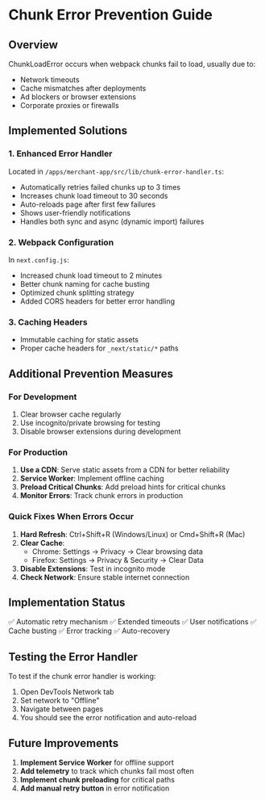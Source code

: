 # Chunk Error Prevention Guide

## Overview
ChunkLoadError occurs when webpack chunks fail to load, usually due to:
- Network timeouts
- Cache mismatches after deployments
- Ad blockers or browser extensions
- Corporate proxies or firewalls

## Implemented Solutions

### 1. Enhanced Error Handler
Located in `/apps/merchant-app/src/lib/chunk-error-handler.ts`:
- Automatically retries failed chunks up to 3 times
- Increases chunk load timeout to 30 seconds
- Auto-reloads page after first few failures
- Shows user-friendly notifications
- Handles both sync and async (dynamic import) failures

### 2. Webpack Configuration
In `next.config.js`:
- Increased chunk load timeout to 2 minutes
- Better chunk naming for cache busting
- Optimized chunk splitting strategy
- Added CORS headers for better error handling

### 3. Caching Headers
- Immutable caching for static assets
- Proper cache headers for `_next/static/*` paths

## Additional Prevention Measures

### For Development
1. Clear browser cache regularly
2. Use incognito/private browsing for testing
3. Disable browser extensions during development

### For Production
1. **Use a CDN**: Serve static assets from a CDN for better reliability
2. **Service Worker**: Implement offline caching
3. **Preload Critical Chunks**: Add preload hints for critical chunks
4. **Monitor Errors**: Track chunk errors in production

### Quick Fixes When Errors Occur

1. **Hard Refresh**: Ctrl+Shift+R (Windows/Linux) or Cmd+Shift+R (Mac)
2. **Clear Cache**: 
   - Chrome: Settings → Privacy → Clear browsing data
   - Firefox: Settings → Privacy & Security → Clear Data
3. **Disable Extensions**: Test in incognito mode
4. **Check Network**: Ensure stable internet connection

## Implementation Status

✅ Automatic retry mechanism
✅ Extended timeouts
✅ User notifications
✅ Cache busting
✅ Error tracking
✅ Auto-recovery

## Testing the Error Handler

To test if the chunk error handler is working:

1. Open DevTools Network tab
2. Set network to "Offline" 
3. Navigate between pages
4. You should see the error notification and auto-reload

## Future Improvements

1. **Implement Service Worker** for offline support
2. **Add telemetry** to track which chunks fail most often
3. **Implement chunk preloading** for critical paths
4. **Add manual retry button** in error notification